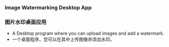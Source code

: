 ### Image Watermarking Desktop App
### 图片水印桌面应用

* A Desktop program where you can upload images and add a watermark.
* 一个桌面程序，您可以在其中上传图像并添加水印。
